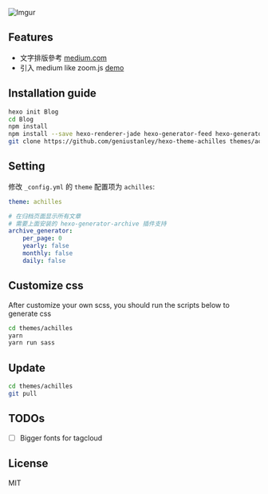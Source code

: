 ![Imgur](http://i.imgur.com/bWbvIH7.png)

## Features
* 文字排版參考 [medium.com](https://medium.com/)
* 引入 medium like zoom.js [demo](https://fat.github.io/zoom.js/)

## Installation guide

``` bash
hexo init Blog 
cd Blog 
npm install
npm install --save hexo-renderer-jade hexo-generator-feed hexo-generator-sitemap hexo-browsersync hexo-generator-archive
git clone https://github.com/geniustanley/hexo-theme-achilles themes/achilles
```

## Setting

修改 `_config.yml` 的 `theme` 配置项为 `achilles`:

```yaml
theme: achilles

# 在归档页面显示所有文章
# 需要上面安装的 hexo-generator-archive 插件支持
archive_generator:
    per_page: 0
    yearly: false
    monthly: false
    daily: false
```

## Customize css

After customize your own scss, you should run the scripts below to generate css

``` bash
cd themes/achilles
yarn
yarn run sass
```

## Update

``` bash
cd themes/achilles
git pull
```

## TODOs
- [ ] Bigger fonts for tagcloud


## License

MIT
